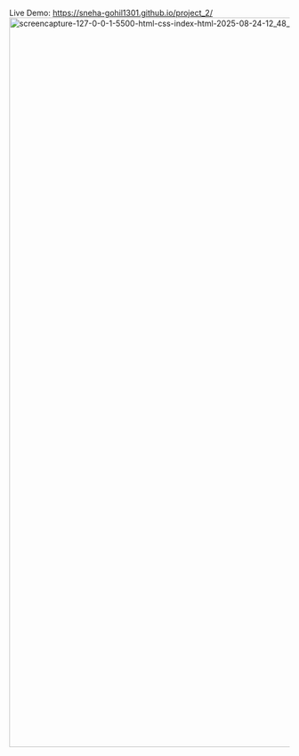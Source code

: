 Live Demo: https://sneha-gohil1301.github.io/project_2/
<img width="1920" height="1311" alt="screencapture-127-0-0-1-5500-html-css-index-html-2025-08-24-12_48_22" src="https://github.com/user-attachments/assets/15f90909-10cb-4006-9436-fb5808b0c239" />
